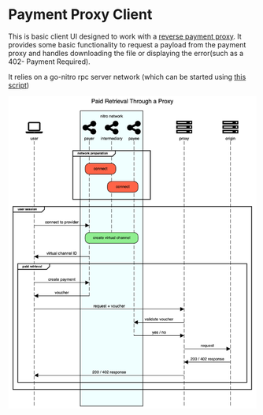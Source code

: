 # Payment Proxy Client

This is basic client UI designed to work with a [reverse payment proxy](../../cmd/start-reverse-payment-proxy/). It provides some basic functionality to request a payload from the payment proxy and handles downloading the file or displaying the error(such as a 402- Payment Required).

It relies on a go-nitro rpc server network (which can be started using [this script](https://github.com/statechannels/go-nitro/blob/5b8c876d34638f9c322cf332bf758f5e9c284907/scripts/start-rpc-servers.go))

![Paid Retrieval Sequence Diagram](./paid-retrieval.png)

<!--
Edit this diagram at sequencediagram.org with the following source:

```
title Paid Retrieval Through a Proxy
fontawesome f109 user
participantgroup #azure nitro network
fontawesome f1e0 payer
fontawesome f1e0 intermediary
fontawesome f1e0 payee
end

fontawesome f233 proxy
fontawesome f233 origin
group network preparation
rbox over payer,intermediary#tomato:connect
rbox over payee,intermediary#tomato:connect

end
group user session
user->payer: connect to provider
rbox over payer,payee#lightgreen: create virtual channel
destroysilent intermediary
payer->user: virtual channel ID

group paid retrieval
user->payer: create payment
user<-payer: voucher
destroysilent payer
user->proxy: request + voucher
proxy->payee: validate voucher
payee->proxy: yes / no
destroysilent payee
proxy->origin: request
proxy<-origin: 200 / 402 response
user<-proxy: 200 / 402 response
end
end
```
 -->
